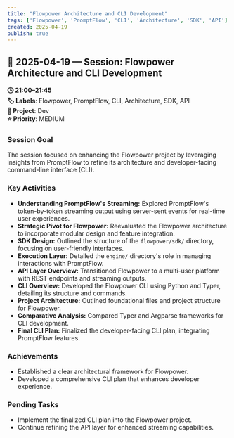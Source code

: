 ```yaml
---
title: "Flowpower Architecture and CLI Development"
tags: ['Flowpower', 'PromptFlow', 'CLI', 'Architecture', 'SDK', 'API']
created: 2025-04-19
publish: true
---
```


## 📅 2025-04-19 — Session: Flowpower Architecture and CLI Development

**🕒 21:00–21:45**  
**🏷️ Labels**: Flowpower, PromptFlow, CLI, Architecture, SDK, API  
**📂 Project**: Dev  
**⭐ Priority**: MEDIUM  


### Session Goal
The session focused on enhancing the Flowpower project by leveraging insights from PromptFlow to refine its architecture and developer-facing command-line interface (CLI).

### Key Activities
- **Understanding PromptFlow's Streaming:** Explored PromptFlow's token-by-token streaming output using server-sent events for real-time user experiences.
- **Strategic Pivot for Flowpower:** Reevaluated the Flowpower architecture to incorporate modular design and feature integration.
- **SDK Design:** Outlined the structure of the `flowpower/sdk/` directory, focusing on user-friendly interfaces.
- **Execution Layer:** Detailed the `engine/` directory's role in managing interactions with PromptFlow.
- **API Layer Overview:** Transitioned Flowpower to a multi-user platform with REST endpoints and streaming outputs.
- **CLI Overview:** Developed the Flowpower CLI using Python and Typer, detailing its structure and commands.
- **Project Architecture:** Outlined foundational files and project structure for Flowpower.
- **Comparative Analysis:** Compared Typer and Argparse frameworks for CLI development.
- **Final CLI Plan:** Finalized the developer-facing CLI plan, integrating PromptFlow features.

### Achievements
- Established a clear architectural framework for Flowpower.
- Developed a comprehensive CLI plan that enhances developer experience.

### Pending Tasks
- Implement the finalized CLI plan into the Flowpower project.
- Continue refining the API layer for enhanced streaming capabilities.

